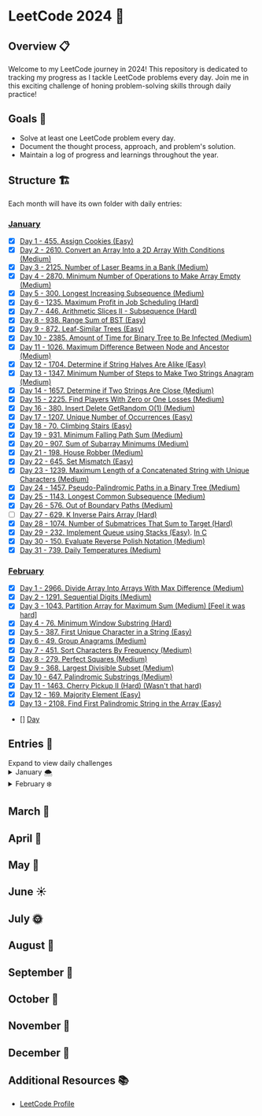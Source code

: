# LeetCode 2024 🚀

## Overview 📋

Welcome to my LeetCode journey in 2024! This repository is dedicated to tracking my progress as I tackle LeetCode problems every day. Join me in this exciting challenge of honing problem-solving skills through daily practice!

## Goals 🎯

- Solve at least one LeetCode problem every day.
- Document the thought process, approach, and problem's solution.
- Maintain a log of progress and learnings throughout the year.

## Structure 🏗️

Each month will have its own folder with daily entries:

### [January](./01-january)

- [x] [Day 1 - 455. Assign Cookies (Easy)](./01-january/01-455-AssignCookies.js)
- [x] [Day 2 - 2610. Convert an Array Into a 2D Array With Conditions (Medium)](./01-january/02-2610-ConvertAnArrayIntoA2DArrayWithConditions.js)
- [x] [Day 3 - 2125. Number of Laser Beams in a Bank (Medium)](./01-january/03-2125-NumberOfLaserBeamsInABank.js)
- [x] [Day 4 - 2870. Minimum Number of Operations to Make Array Empty (Medium)](./01-january/04-2870-MinimumNumberOfOperationsToMakeArrayEmpty.js)
- [x] [Day 5 - 300. Longest Increasing Subsequence (Medium)](./01-january/05-300-LongestIncreasingSubsequence.js)
- [x] [Day 6 - 1235. Maximum Profit in Job Scheduling (Hard)](./01-january/06-1235-MaximumProfitInJobScheduling.js)
- [x] [Day 7 - 446. Arithmetic Slices II - Subsequence (Hard)](./01-january/07-446-ArithmeticSlicesII-Subsequence.js)
- [x] [Day 8 - 938. Range Sum of BST (Easy)](./01-january/08-938-RangeSumOfBST)
- [x] [Day 9 - 872. Leaf-Similar Trees (Easy)](./01-january/09-872-Leaf-SimilarTrees.js)
- [x] [Day 10 - 2385. Amount of Time for Binary Tree to Be Infected (Medium)](./01-january/10-2385-AmountOfTimeForBinaryTreeToBeInfected.js)
- [x] [Day 11 - 1026. Maximum Difference Between Node and Ancestor (Medium)](./01-january/11-1026-MaximumDifferenceBetweenNodeAndAncestor.js)
- [x] [Day 12 - 1704. Determine if String Halves Are Alike (Easy) ](./01-january/12-1704-DetermineIfStringHalvesAreAlike.js)
- [x] [Day 13 - 1347. Minimum Number of Steps to Make Two Strings Anagram (Medium)](./01-january/13-1347-MinimumNumberofStepstoMakeTwoStringsAnagram.js)
- [x] [Day 14 - 1657. Determine if Two Strings Are Close (Medium)](./01-january/14-1657-DetermineifTwoStringsAreClose.js)
- [x] [Day 15 - 2225. Find Players With Zero or One Losses (Medium)](./01-january/15-2225-FindPlayersWithZeroorOneLosses.js)
- [x] [Day 16 - 380. Insert Delete GetRandom O(1) (Medium)](<./01-january/16-380-InsertDeleteGetRandomO(1).js>)
- [x] [Day 17 - 1207. Unique Number of Occurrences (Easy)](./01-january/17-1207-UniqueNumberofOccurrences.js)
- [x] [Day 18 - 70. Climbing Stairs (Easy)](./01-january/18-70-ClimbingStairs.js)
- [x] [Day 19 - 931. Minimum Falling Path Sum (Medium)](./01-january/19-931-MinimumFallingPathSum.js)
- [x] [Day 20 - 907. Sum of Subarray Minimums (Medium)](./01-january/20-907-SumofSubarrayMinimums.js)
- [x] [Day 21 - 198. House Robber (Medium)](./01-january/21-198-HouseRobber.js)
- [x] [Day 22 - 645. Set Mismatch (Easy)](./01-january/22-645-SetMismatch.js)
- [x] [Day 23 - 1239. Maximum Length of a Concatenated String with Unique Characters (Medium)](./01-january/23-1239-MaximumLengthofaConcatenatedStringwithUniqueCharacters.js)
- [x] [Day 24 - 1457. Pseudo-Palindromic Paths in a Binary Tree (Medium)](./01-january/24-1457-Pseudo-PalindromicPathsinaBinaryTree.js)
- [x] [Day 25 - 1143. Longest Common Subsequence (Medium)](./01-january/25-1143-LongestCommonSubsequence.js)
- [x] [Day 26 - 576. Out of Boundary Paths (Medium)](./01-january/26-576-OutofBoundaryPaths.js)
- [ ] [Day 27 - 629. K Inverse Pairs Array (Hard)](./01-january/27-629-KInversePairsArray.py)
- [x] [Day 28 - 1074. Number of Submatrices That Sum to Target (Hard)](./01-january/28-1074-NumberofSubmatricesThatSumtoTarget.js)
- [x] [Day 29 - 232. Implement Queue using Stacks (Easy)](./01-january/29-232-ImplementQueueusingStacks.js). [In C](./01-january/29-232-ImplementQueueusingStacks.c)
- [x] [Day 30 - 150. Evaluate Reverse Polish Notation (Medium)](./01-january/30-150-EvaluateReversePolishNotation.js)
- [x] [Day 31 - 739. Daily Temperatures (Medium)](./01-january/31-739-DailyTemperatures.js)

### [February](./02-february)

- [x] [Day 1 - 2966. Divide Array Into Arrays With Max Difference (Medium)](./02-february/01-2966-DivideArrayIntoArraysWithMaxDifference.js)
- [x] [Day 2 - 1291. Sequential Digits (Medium)](./02-february/02-1291-SequentialDigits.js)
- [x] [Day 3 - 1043. Partition Array for Maximum Sum (Medium) [Feel it was hard]](./02-february/03-1043-PartitionArrayforMaximumSum.js)
- [x] [Day 4 - 76. Minimum Window Substring (Hard)](./02-february/04-76-MinimumWindowSubstring.js)
- [x] [Day 5 - 387. First Unique Character in a String (Easy) ](./02-february/05-387-FirstUniqueCharacterinaString.js)
- [x] [Day 6 - 49. Group Anagrams (Medium)](./02-february/06-49-GroupAnagrams.js)
- [x] [Day 7 - 451. Sort Characters By Frequency (Medium)](./02-february/07-451-SortCharactersByFrequency.js)
- [x] [Day 8 - 279. Perfect Squares (Medium)](./02-february/08-279-PerfectSquares.js)
- [x] [Day 9 - 368. Largest Divisible Subset (Medium)](./02-february/09-368-LargestDivisibleSubset.js)
- [x] [Day 10 - 647. Palindromic Substrings (Medium)](./02-february/10-647-PalindromicSubstrings.js)
- [x] [Day 11 - 1463. Cherry Pickup II (Hard) (Wasn't that hard)](./02-february/11-1463-CherryPickupII.ts)
- [x] [Day 12 - 169. Majority Element (Easy)](./02-february/12-169-MajorityElement.js)
- [x] [Day 13 - 2108. Find First Palindromic String in the Array (Easy)](./02-february/13-2108-FindFirstPalindromicStringintheArray.js)
- [] [Day ](./02-february/)

## Entries 📅

<summary>Expand to view daily challenges</summary>
<details>
<summary>January 🌨️</summary>
<h2>January 🌨️</h2>

#### Day 1: 455. Assign Cookies

- [link](https://leetcode.com/problems/assign-cookies/)

#### Day 2: 2610. Convert an Array Into a 2D Array With Conditions

- [link](https://leetcode.com/problems/convert-an-array-into-a-2d-array-with-conditions/)

#### Day 3: 2125. Number of Laser Beams in a Bank

- [link](https://leetcode.com/problems/number-of-laser-beams-in-a-bank/)

#### Day 4: 2870. Minimum Number of Operations to Make Array Empty

- [link](https://leetcode.com/problems/minimum-number-of-operations-to-make-array-empty/)

#### Day 5: 300. Longest Increasing Subsequence

- [link](https://leetcode.com/problems/longest-increasing-subsequence/)

#### Day 6: 1235. Maximum Profit in Job Scheduling

- [link](https://leetcode.com/problems/maximum-profit-in-job-scheduling/)

- Thoughts and approach

#### Day 7: 446. Arithmetic Slices II - Subsequence

- [link](https://leetcode.com/problems/arithmetic-slices-ii-subsequence/)

- Thoughts and approach

#### Day 8: 938. Range Sum of BST

- [link](https://leetcode.com/problems/range-sum-of-bst/)

#### Day 9: 872. Leaf-Similar Trees

- [link](https://leetcode.com/problems/leaf-similar-trees/)

#### Day 10: 2385. Amount of Time for Binary Tree to Be Infected

- [link](https://leetcode.com/problems/amount-of-time-for-binary-tree-to-be-infected/description/)
- Thoughts and approach
  The hardest problem I face so far, mainly because I have never seen the concept of BFS. I needed to see the solution but I study the concept, read a blog and a youtube video explaining it.

#### Day 11: 1026. Maximum Difference Between Node and Ancestor

- [link](https://leetcode.com/problems/maximum-difference-between-node-and-ancestor/description/)

#### Day 12: 1704. Determine if String Halves Are Alike

- [link](https://leetcode.com/problems/determine-if-string-halves-are-alike/description/)

#### Day 13: 1347. Minimum Number of Steps to Make Two Strings Anagram

- [link](https://leetcode.com/problems/minimum-number-of-steps-to-make-two-strings-anagram/description/)

#### Day 14: 1657. Determine if Two Strings Are Close

- [link](https://leetcode.com/problems/determine-if-two-strings-are-close/description/)

#### Day 15: 2225. Find Players With Zero or One Losses

- [link](https://leetcode.com/problems/find-players-with-zero-or-one-losses/)

#### Day 16: 380. Insert Delete GetRandom O(1)

- [link](https://leetcode.com/problems/insert-delete-getrandom-o1/description/)
- Thoughts and approach
  This problem was new in the way it was presented. I needed to see a solution to understand how to solve it. Then I applied a solution of my own.

#### Day 17: 1207. Unique Number of Occurrences

- [link](https://leetcode.com/problems/unique-number-of-occurrences/description/)

#### Day 18: 70. Climbing Stairs

- [link](https://leetcode.com/problems/climbing-stairs/description/)

#### Day 19: 931. Minimum Falling Path Sum

- [link](https://leetcode.com/problems/minimum-falling-path-sum/description/)

#### Day 20: 907. Sum of Subarray Minimums

- [link](https://leetcode.com/problems/sum-of-subarray-minimums/description/)

#### Day 21: 198. House Robber

- [link](https://leetcode.com/problems/house-robber/description/)

#### Day 22: 645. Set Mismatch

- [link](https://leetcode.com/problems/set-mismatch/description/)

#### Day 23: 1239. Maximum Length of a Concatenated String with Unique Characters

- [link](https://leetcode.com/problems/maximum-length-of-a-concatenated-string-with-unique-characters/description/)

#### Day 24: 1457. Pseudo-Palindromic Paths in a Binary Tree

- [link](https://leetcode.com/problems/pseudo-palindromic-paths-in-a-binary-tree/description/)

#### Day 25: 1143. Longest Common Subsequence

- [link](https://leetcode.com/problems/longest-common-subsequence/description/)

#### Day 26: 576. Out of Boundary Paths

- [link](https://leetcode.com/problems/out-of-boundary-paths/description/)

#### Day 27: 629. K Inverse Pairs Array

- [link](https://leetcode.com/problems/k-inverse-pairs-array/description/)
- Thoughts and approach
  I couldn't figure it out, so I need a tutorial. Still don't get it completed

#### Day 28: 1074. Number of Submatrices That Sum to Target

- [link](https://leetcode.com/problems/number-of-submatrices-that-sum-to-target/description/)

#### Day 29: 232. Implement Queue using Stacks

- [link](https://leetcode.com/problems/implement-queue-using-stacks/description/)

#### Day 30: 150. Evaluate Reverse Polish Notation

- [link](https://leetcode.com/problems/evaluate-reverse-polish-notation/description/)

#### Day 31: 739. Daily Temperatures

- [link](https://leetcode.com/problems/daily-temperatures/description/)

</details>

<details>
<summary>February ❄️</summary>
<h2>February ❄️</h2>

#### Day 1: 2966. Divide Array Into Arrays With Max Difference

- [link](https://leetcode.com/problems/divide-array-into-arrays-with-max-difference/)

#### Day 2: 1291. Sequential Digits

- [link](https://leetcode.com/problems/sequential-digits/description/)

#### Day 3: 1043. Partition Array for Maximum Sum

- [link](https://leetcode.com/problems/partition-array-for-maximum-sum/description/)

#### Day 4: 76. Minimum Window Substring

- [link](https://leetcode.com/problems/minimum-window-substring/description/)

#### Day 5: 387. First Unique Character in a String

- [link](https://leetcode.com/problems/first-unique-character-in-a-string/)

#### Day 6: 49. Group Anagrams

- [link](https://leetcode.com/problems/group-anagrams/description/)

#### Day 7: 451. Sort Characters By Frequency

- [link](https://leetcode.com/problems/sort-characters-by-frequency/description/)

#### Day 8: 279. Perfect Squares

- [link](https://leetcode.com/problems/perfect-squares/description/)

#### Day 9: 368. Largest Divisible Subset

- [link](https://leetcode.com/problems/largest-divisible-subset/description/)

#### Day 10: 647. Palindromic Substrings

- [link](https://leetcode.com/problems/palindromic-substrings/description/)

#### Day 11: 1463. Cherry Pickup II

- [link](https://leetcode.com/problems/cherry-pickup-ii/description/)

#### Day 12: 169. Majority Element

- [link](https://leetcode.com/problems/majority-element/description/)
- Thoughts and aproach
  I learnt about the boyer moore algorithm. Initially I could solve it with a hash map, but then understand the logic of the algorithm to solve it in O(1) space

#### Day 12: 2108. Find First Palindromic String in the Array

- [link](https://leetcode.com/problems/find-first-palindromic-string-in-the-array/description/)

#### Day

- [link]()

</details>
<h2> March 🌷 </h2>

<h2> April 🌼 </h2>

<h2> May 🌸 </h2>

<h2> June ☀️ </h2>

<h2> July 🌞 </h2>

<h2> August 🌻 </h2>

<h2> September 🍂 </h2>

<h2> October 🍁 </h2>

<h2> November 🍃 </h2>

<h2> December 🎄 </h2>

## Additional Resources 📚

- [LeetCode Profile](https://leetcode.com/ValentinTapiaTorti/)
